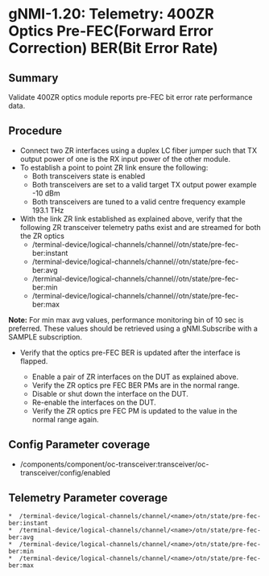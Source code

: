 # gNMI-1.20: Telemetry: 400ZR Optics Pre-FEC(Forward Error Correction) BER(Bit Error Rate)

## Summary

Validate 400ZR optics module reports pre-FEC bit error rate performance data.

## Procedure

*   Connect two ZR interfaces using a duplex LC fiber jumper such that TX
    output power of one is the RX input power of the other module.
*   To establish a point to point ZR link ensure the following:
      * Both transceivers state is enabled
      * Both transceivers are set to a valid target TX output power
        example -10 dBm
      * Both transceivers are tuned to a valid centre frequency
        example 193.1 THz
*   With the link ZR link established as explained above, verify that the
    following ZR transceiver telemetry paths exist and are streamed for both
    the ZR optics
    *   /terminal-device/logical-channels/channel/<name>/otn/state/pre-fec-ber:instant
    *   /terminal-device/logical-channels/channel/<name>/otn/state/pre-fec-ber:avg
    *   /terminal-device/logical-channels/channel/<name>/otn/state/pre-fec-ber:min
    *   /terminal-device/logical-channels/channel/<name>/otn/state/pre-fec-ber:max

**Note:** For min max avg values, performance monitoring bin of 10 sec is
          preferred. These values should be retrieved using a gNMI.Subscribe
        with a SAMPLE subscription.


*   Verify that the optics pre-FEC BER is updated after the interface is
    flapped.

    *   Enable a pair of ZR interfaces on the DUT as explained above.
    *   Verify the ZR optics pre FEC BER PMs are in the normal range.
    *   Disable or shut down the interface on the DUT.
    *   Re-enable the interfaces on the DUT.
    *   Verify the ZR optics pre FEC PM is updated to the value in the normal
        range again.

## Config Parameter coverage

*   /components/component/oc-transceiver:transceiver/oc-transceiver/config/enabled

## Telemetry Parameter coverage

    *  /terminal-device/logical-channels/channel/<name>/otn/state/pre-fec-ber:instant
    *  /terminal-device/logical-channels/channel/<name>/otn/state/pre-fec-ber:avg
    *  /terminal-device/logical-channels/channel/<name>/otn/state/pre-fec-ber:min
    *  /terminal-device/logical-channels/channel/<name>/otn/state/pre-fec-ber:max